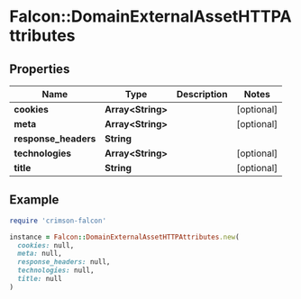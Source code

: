 # Falcon::DomainExternalAssetHTTPAttributes

## Properties

| Name | Type | Description | Notes |
| ---- | ---- | ----------- | ----- |
| **cookies** | **Array&lt;String&gt;** |  | [optional] |
| **meta** | **Array&lt;String&gt;** |  | [optional] |
| **response_headers** | **String** |  |  |
| **technologies** | **Array&lt;String&gt;** |  | [optional] |
| **title** | **String** |  | [optional] |

## Example

```ruby
require 'crimson-falcon'

instance = Falcon::DomainExternalAssetHTTPAttributes.new(
  cookies: null,
  meta: null,
  response_headers: null,
  technologies: null,
  title: null
)
```

